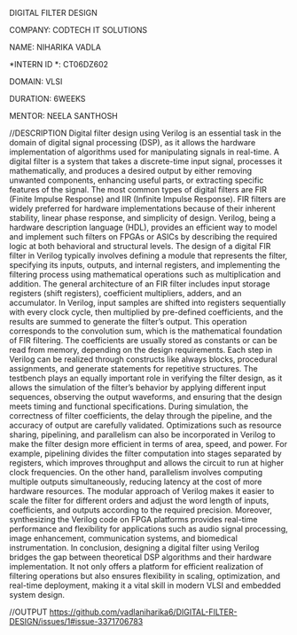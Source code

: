 DIGITAL FILTER DESIGN

COMPANY: CODTECH IT SOLUTIONS

NAME: NIHARIKA VADLA

*INTERN ID *: CT06DZ602

DOMAIN: VLSI

DURATION: 6WEEKS

MENTOR: NEELA SANTHOSH

//DESCRIPTION
Digital filter design using Verilog is an essential task in the domain of digital signal processing (DSP), as it allows the hardware implementation of algorithms used for manipulating signals in real-time. A digital filter is a system that takes a discrete-time input signal, processes it mathematically, and produces a desired output by either removing unwanted components, enhancing useful parts, or extracting specific features of the signal. The most common types of digital filters are FIR (Finite Impulse Response) and IIR (Infinite Impulse Response). FIR filters are widely preferred for hardware implementations because of their inherent stability, linear phase response, and simplicity of design. Verilog, being a hardware description language (HDL), provides an efficient way to model and implement such filters on FPGAs or ASICs by describing the required logic at both behavioral and structural levels. The design of a digital FIR filter in Verilog typically involves defining a module that represents the filter, specifying its inputs, outputs, and internal registers, and implementing the filtering process using mathematical operations such as multiplication and addition. The general architecture of an FIR filter includes input storage registers (shift registers), coefficient multipliers, adders, and an accumulator. In Verilog, input samples are shifted into registers sequentially with every clock cycle, then multiplied by pre-defined coefficients, and the results are summed to generate the filter’s output. This operation corresponds to the convolution sum, which is the mathematical foundation of FIR filtering. The coefficients are usually stored as constants or can be read from memory, depending on the design requirements. Each step in Verilog can be realized through constructs like always blocks, procedural assignments, and generate statements for repetitive structures. The testbench plays an equally important role in verifying the filter design, as it allows the simulation of the filter’s behavior by applying different input sequences, observing the output waveforms, and ensuring that the design meets timing and functional specifications. During simulation, the correctness of filter coefficients, the delay through the pipeline, and the accuracy of output are carefully validated. Optimizations such as resource sharing, pipelining, and parallelism can also be incorporated in Verilog to make the filter design more efficient in terms of area, speed, and power. For example, pipelining divides the filter computation into stages separated by registers, which improves throughput and allows the circuit to run at higher clock frequencies. On the other hand, parallelism involves computing multiple outputs simultaneously, reducing latency at the cost of more hardware resources. The modular approach of Verilog makes it easier to scale the filter for different orders and adjust the word length of inputs, coefficients, and outputs according to the required precision. Moreover, synthesizing the Verilog code on FPGA platforms provides real-time performance and flexibility for applications such as audio signal processing, image enhancement, communication systems, and biomedical instrumentation. In conclusion, designing a digital filter using Verilog bridges the gap between theoretical DSP algorithms and their hardware implementation. It not only offers a platform for efficient realization of filtering operations but also ensures flexibility in scaling, optimization, and real-time deployment, making it a vital skill in modern VLSI and embedded system design.

//OUTPUT
https://github.com/vadlaniharika6/DIGITAL-FILTER-DESIGN/issues/1#issue-3371706783

